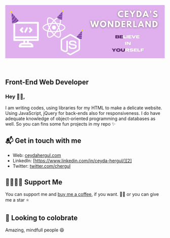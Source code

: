 <p align="center">
  <img src="./Assets/banner1.png" />
</p>

<br>

## Front-End Web Developer

### Hey 👋🏻,

I am writing codes, using libraries for my HTML to make a delicate website. Using JavaScript, jQuery for back-ends also for responsiveness. I do have adequate knowledge of object-oriented programming and databases as well. So you can fins some fun projects in my repo ✨

## 📬 Get in touch with me

- Web: [ceydahergul.com][1]
- LinkedIn: [https://www.linkedin.com/in/ceyda-hergul/][2]
- Twitter: [twitter.com/chergul][3]

## 🤜🏻🤛🏻 Support Me

You can support me and [buy me a coffee][4], if you want. 🙏🏻 or you can give me a star ⭐️

## 👯 Looking to colobrate

Amazing, mindfull people 😄 


[1]: https://www.ceydahergul.com
[2]: https://www.linkedin.com/in/ceyda-hergul
[3]: https://twitter.com/intent/follow?screen_name=chergul
[4]: https://www.buymeacoffee.com/chergul
